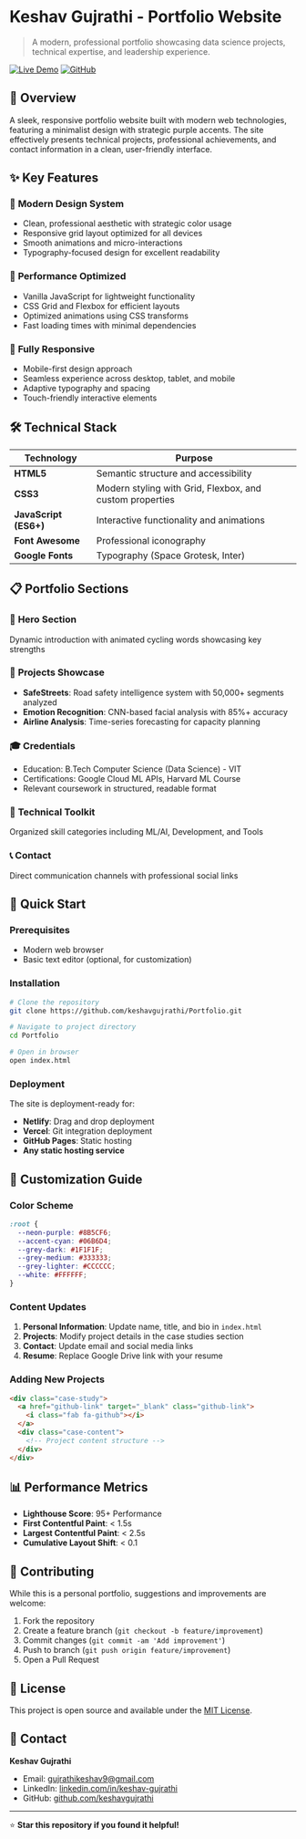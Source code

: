 # Keshav Gujrathi - Portfolio Website

> A modern, professional portfolio showcasing data science projects, technical expertise, and leadership experience.

[![Live Demo](https://img.shields.io/badge/Live-Demo-brightgreen?style=for-the-badge)](http://keshavgujrathi.vercel.app/)
[![GitHub](https://img.shields.io/badge/GitHub-Repository-black?style=for-the-badge&logo=github)](https://github.com/keshavgujrathi/Portfolio)

## 🎯 Overview

A sleek, responsive portfolio website built with modern web technologies, featuring a minimalist design with strategic purple accents. The site effectively presents technical projects, professional achievements, and contact information in a clean, user-friendly interface.

## ✨ Key Features

### 🎨 **Modern Design System**
- Clean, professional aesthetic with strategic color usage
- Responsive grid layout optimized for all devices
- Smooth animations and micro-interactions
- Typography-focused design for excellent readability

### 🚀 **Performance Optimized**
- Vanilla JavaScript for lightweight functionality
- CSS Grid and Flexbox for efficient layouts
- Optimized animations using CSS transforms
- Fast loading times with minimal dependencies

### 📱 **Fully Responsive**
- Mobile-first design approach
- Seamless experience across desktop, tablet, and mobile
- Adaptive typography and spacing
- Touch-friendly interactive elements

## 🛠️ Technical Stack

| Technology | Purpose |
|------------|---------|
| **HTML5** | Semantic structure and accessibility |
| **CSS3** | Modern styling with Grid, Flexbox, and custom properties |
| **JavaScript (ES6+)** | Interactive functionality and animations |
| **Font Awesome** | Professional iconography |
| **Google Fonts** | Typography (Space Grotesk, Inter) |

## 📋 Portfolio Sections

### 🎯 **Hero Section**
Dynamic introduction with animated cycling words showcasing key strengths

### 💼 **Projects Showcase**
- **SafeStreets**: Road safety intelligence system with 50,000+ segments analyzed
- **Emotion Recognition**: CNN-based facial analysis with 85%+ accuracy
- **Airline Analysis**: Time-series forecasting for capacity planning

### 🎓 **Credentials**
- Education: B.Tech Computer Science (Data Science) - VIT
- Certifications: Google Cloud ML APIs, Harvard ML Course
- Relevant coursework in structured, readable format

### 🔧 **Technical Toolkit**
Organized skill categories including ML/AI, Development, and Tools

### 📞 **Contact**
Direct communication channels with professional social links

## 🚀 Quick Start

### Prerequisites
- Modern web browser
- Basic text editor (optional, for customization)

### Installation

```bash
# Clone the repository
git clone https://github.com/keshavgujrathi/Portfolio.git

# Navigate to project directory
cd Portfolio

# Open in browser
open index.html
```

### Deployment
The site is deployment-ready for:
- **Netlify**: Drag and drop deployment
- **Vercel**: Git integration deployment
- **GitHub Pages**: Static hosting
- **Any static hosting service**

## 🎨 Customization Guide

### Color Scheme
```css
:root {
  --neon-purple: #8B5CF6;
  --accent-cyan: #06B6D4;
  --grey-dark: #1F1F1F;
  --grey-medium: #333333;
  --grey-lighter: #CCCCCC;
  --white: #FFFFFF;
}
```

### Content Updates
1. **Personal Information**: Update name, title, and bio in `index.html`
2. **Projects**: Modify project details in the case studies section
3. **Contact**: Update email and social media links
4. **Resume**: Replace Google Drive link with your resume

### Adding New Projects
```html
<div class="case-study">
  <a href="github-link" target="_blank" class="github-link">
    <i class="fab fa-github"></i>
  </a>
  <div class="case-content">
    <!-- Project content structure -->
  </div>
</div>
```

## 📊 Performance Metrics

- **Lighthouse Score**: 95+ Performance
- **First Contentful Paint**: < 1.5s
- **Largest Contentful Paint**: < 2.5s
- **Cumulative Layout Shift**: < 0.1

## 🤝 Contributing

While this is a personal portfolio, suggestions and improvements are welcome:

1. Fork the repository
2. Create a feature branch (`git checkout -b feature/improvement`)
3. Commit changes (`git commit -am 'Add improvement'`)
4. Push to branch (`git push origin feature/improvement`)
5. Open a Pull Request

## 📄 License

This project is open source and available under the [MIT License](LICENSE).

## 📧 Contact

**Keshav Gujrathi**
- Email: [gujrathikeshav9@gmail.com](mailto:gujrathikeshav9@gmail.com)
- LinkedIn: [linkedin.com/in/keshav-gujrathi](https://linkedin.com/in/keshav-gujrathi)
- GitHub: [github.com/keshavgujrathi](https://github.com/keshavgujrathi)

---

⭐ **Star this repository if you found it helpful!**
